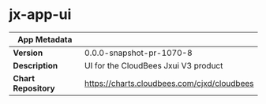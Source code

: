 # jx-app-ui

|App Metadata||
|---|---|
| **Version** | 0.0.0-snapshot-pr-1070-8 |
| **Description** | UI for the CloudBees Jxui V3 product |
| **Chart Repository** | https://charts.cloudbees.com/cjxd/cloudbees |

